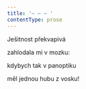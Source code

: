 ```yaml
---
title: '– – – '
contentType: prose
---
```


Ješitnost překvapivá

zahlodala mi v mozku:

kdybych tak v panoptiku

měl jednou hubu z vosku!
